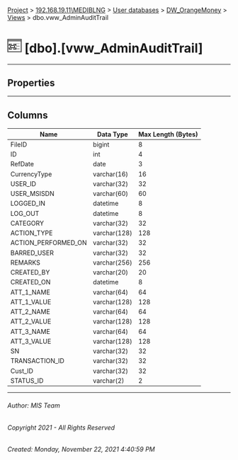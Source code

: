 #### 

[Project](../../../../index.md) > [192.168.19.11\\MEDIBLNG](../../../index.md) > [User databases](../../index.md) > [DW_OrangeMoney](../index.md) > [Views](Views.md) > dbo.vww_AdminAuditTrail

# ![Views](../../../../Images/View32.png) [dbo].[vww_AdminAuditTrail]

---

## <a name="#properties"></a>Properties



---

## <a name="#columns"></a>Columns

| Name | Data Type | Max Length (Bytes) |
|---|---|---|
| FileID | bigint | 8 |
| ID | int | 4 |
| RefDate | date | 3 |
| CurrencyType | varchar(16) | 16 |
| USER_ID | varchar(32) | 32 |
| USER_MSISDN | varchar(60) | 60 |
| LOGGED_IN | datetime | 8 |
| LOG_OUT | datetime | 8 |
| CATEGORY | varchar(32) | 32 |
| ACTION_TYPE | varchar(128) | 128 |
| ACTION_PERFORMED_ON | varchar(32) | 32 |
| BARRED_USER | varchar(32) | 32 |
| REMARKS | varchar(256) | 256 |
| CREATED_BY | varchar(20) | 20 |
| CREATED_ON | datetime | 8 |
| ATT_1_NAME | varchar(64) | 64 |
| ATT_1_VALUE | varchar(128) | 128 |
| ATT_2_NAME | varchar(64) | 64 |
| ATT_2_VALUE | varchar(128) | 128 |
| ATT_3_NAME | varchar(64) | 64 |
| ATT_3_VALUE | varchar(128) | 128 |
| SN | varchar(32) | 32 |
| TRANSACTION_ID | varchar(32) | 32 |
| Cust_ID | varchar(32) | 32 |
| STATUS_ID | varchar(2) | 2 |


---

###### Author:  MIS Team

###### Copyright 2021 - All Rights Reserved

###### Created: Monday, November 22, 2021 4:40:59 PM

